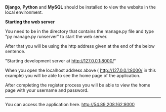 **Django**, **Python** and **MySQL** should be installed to view the website in the local environment.


**Starting the web server**

You need to be in the directory that contains the manage.py file and type "py manage.py runserver" to start the web server.

After that you will be using the http address given at the end of the below sentence.

  "Starting development server at http://127.0.0.1:8000/"

When you open the localhost address above ( http://127.0.0.1:8000/ in this example) you will be able to see the home page of the application.

After completing the register process you will be able to view the home page with your username and password.

---------------
You can access the application here. http://54.89.208.162:8000
